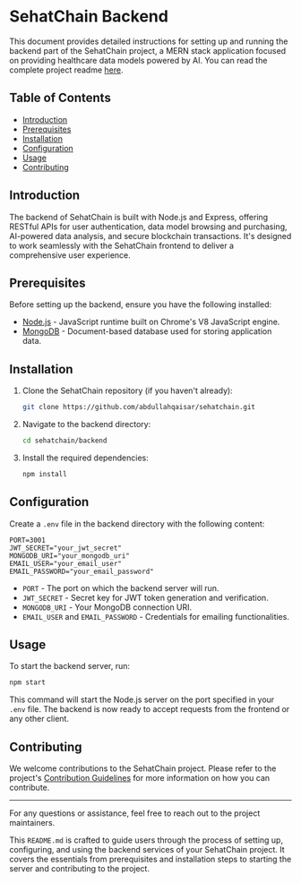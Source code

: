# SehatChain Backend

This document provides detailed instructions for setting up and running the backend part of the SehatChain project, a MERN stack application focused on providing healthcare data models powered by AI. You can read the complete project readme [here](../README.md).

## Table of Contents

- [Introduction](#introduction)
- [Prerequisites](#prerequisites)
- [Installation](#installation)
- [Configuration](#configuration)
- [Usage](#usage)
- [Contributing](#contributing)

## Introduction

The backend of SehatChain is built with Node.js and Express, offering RESTful APIs for user authentication, data model browsing and purchasing, AI-powered data analysis, and secure blockchain transactions. It's designed to work seamlessly with the SehatChain frontend to deliver a comprehensive user experience.

## Prerequisites

Before setting up the backend, ensure you have the following installed:
- [Node.js](https://nodejs.org/en/download/) - JavaScript runtime built on Chrome's V8 JavaScript engine.
- [MongoDB](https://www.mongodb.com/try/download/community) - Document-based database used for storing application data.

## Installation

1. Clone the SehatChain repository (if you haven't already):
   ```bash
   git clone https://github.com/abdullahqaisar/sehatchain.git
   ```

2. Navigate to the backend directory:
   ```bash
   cd sehatchain/backend
   ```

3. Install the required dependencies:
   ```bash
   npm install
   ```

## Configuration

Create a `.env` file in the backend directory with the following content:
```env
PORT=3001
JWT_SECRET="your_jwt_secret"
MONGODB_URI="your_mongodb_uri"
EMAIL_USER="your_email_user"
EMAIL_PASSWORD="your_email_password"
```
- `PORT` - The port on which the backend server will run.
- `JWT_SECRET` - Secret key for JWT token generation and verification.
- `MONGODB_URI` - Your MongoDB connection URI.
- `EMAIL_USER` and `EMAIL_PASSWORD` - Credentials for emailing functionalities.

## Usage

To start the backend server, run:
```bash
npm start
```
This command will start the Node.js server on the port specified in your `.env` file. The backend is now ready to accept requests from the frontend or any other client.

## Contributing

We welcome contributions to the SehatChain project. Please refer to the project's [Contribution Guidelines](../CONTRIBUTING.md) for more information on how you can contribute.

---

For any questions or assistance, feel free to reach out to the project maintainers.


This `README.md` is crafted to guide users through the process of setting up, configuring, and using the backend services of your SehatChain project. It covers the essentials from prerequisites and installation steps to starting the server and contributing to the project.
